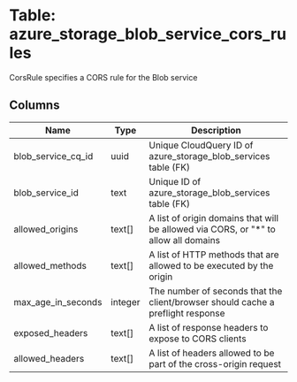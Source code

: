
# Table: azure_storage_blob_service_cors_rules
CorsRule specifies a CORS rule for the Blob service
## Columns
| Name        | Type           | Description  |
| ------------- | ------------- | -----  |
|blob_service_cq_id|uuid|Unique CloudQuery ID of azure_storage_blob_services table (FK)|
|blob_service_id|text|Unique ID of azure_storage_blob_services table (FK)|
|allowed_origins|text[]|A list of origin domains that will be allowed via CORS, or "*" to allow all domains|
|allowed_methods|text[]|A list of HTTP methods that are allowed to be executed by the origin|
|max_age_in_seconds|integer|The number of seconds that the client/browser should cache a preflight response|
|exposed_headers|text[]|A list of response headers to expose to CORS clients|
|allowed_headers|text[]|A list of headers allowed to be part of the cross-origin request|
